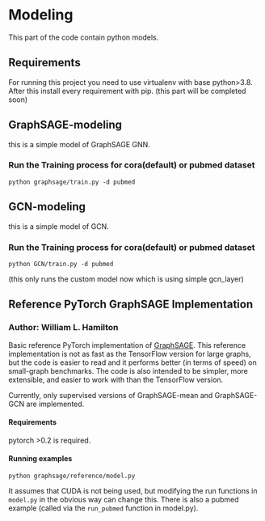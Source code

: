 # Modeling

This part of the code contain python models.

## Requirements
For running this project you need to use virtualenv with base python>3.8.
After this install every requirement with pip.
(this part will be completed soon)

## GraphSAGE-modeling

this is a simple model of GraphSAGE GNN.
### Run the Training process for cora(default) or pubmed dataset
```
python graphsage/train.py -d pubmed
```

## GCN-modeling

this is a simple model of GCN.
### Run the Training process for cora(default) or pubmed dataset
```
python GCN/train.py -d pubmed
```
(this only runs the custom model now which is using simple gcn_layer)
## Reference PyTorch GraphSAGE Implementation
### Author: William L. Hamilton


Basic reference PyTorch implementation of [GraphSAGE](https://github.com/williamleif/GraphSAGE).
This reference implementation is not as fast as the TensorFlow version for large graphs, but the code is easier to read and it performs better (in terms of speed) on small-graph benchmarks.
The code is also intended to be simpler, more extensible, and easier to work with than the TensorFlow version.

Currently, only supervised versions of GraphSAGE-mean and GraphSAGE-GCN are implemented. 

#### Requirements

pytorch >0.2 is required.

#### Running examples
```
python graphsage/reference/model.py
```
It assumes that CUDA is not being used, but modifying the run functions in `model.py` in the obvious way can change this.
There is also a pubmed example (called via the `run_pubmed` function in model.py).
